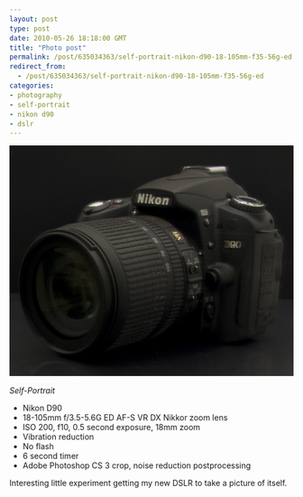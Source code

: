 ```yaml
---
layout: post
type: post
date: 2010-05-26 18:18:00 GMT
title: "Photo post"
permalink: /post/635034363/self-portrait-nikon-d90-18-105mm-f35-56g-ed
redirect_from: 
  - /post/635034363/self-portrait-nikon-d90-18-105mm-f35-56g-ed
categories:
- photography
- self-portrait
- nikon d90
- dslr
---
```

![](/assets/images/tumblr_l31hiqwLAz1qb098no1_1280.jpg)

<i>Self-Portrait</i>
<ul>
<li>Nikon D90</li>
<li>18-105mm f/3.5-5.6G ED AF-S VR DX Nikkor zoom lens</li>
<li>ISO 200, f10, 0.5 second exposure, 18mm zoom</li>
<li>Vibration reduction</li>
<li>No flash</li>
<li>6 second timer</li>
<li>Adobe Photoshop CS 3 crop, noise reduction postprocessing</li>
</ul>
Interesting little experiment getting my new DSLR to take a picture of itself.